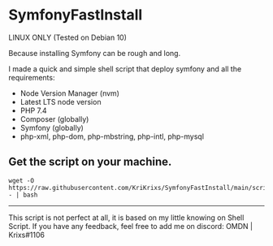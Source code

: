 # SymfonyFastInstall

LINUX ONLY (Tested on Debian 10)

Because installing Symfony can be rough and long.

I made a quick and simple shell script that deploy symfony and all the requirements:
- Node Version Manager (nvm)
- Latest LTS node version
- PHP 7.4
- Composer (globally)
- Symfony (globally)
- php-xml, php-dom, php-mbstring, php-intl, php-mysql

## Get the script on your machine.

```
wget -O https://raw.githubusercontent.com/KriKrixs/SymfonyFastInstall/main/script.sh - | bash
```

------------

This script is not perfect at all, it is based on my little knowing on Shell Script.
If you have any feedback, feel free to add me on discord: OMDN | Krixs#1106
